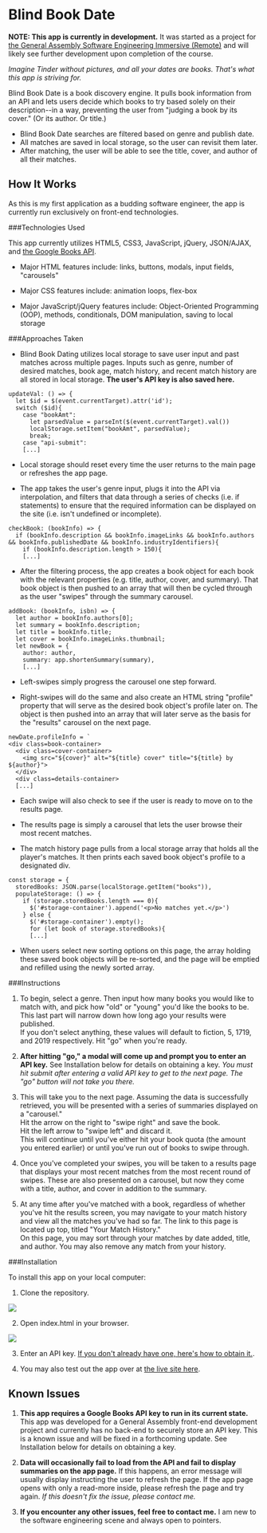 # Blind Book Date

**NOTE: This app is currently in development.** It was started as a project for [the General Assembly Software Engineering Immersive (Remote)](https://generalassemb.ly/education/software-engineering-immersive/new-york-city) and will likely see further development upon completion of the course.

*Imagine Tinder without pictures, and all your dates are books. That's what this app is striving for.*

Blind Book Date is a book discovery engine. It pulls book information from an API and lets users decide which books to try based solely on their description--in a way, preventing the user from "judging a book by its cover." (Or its author. Or title.)

* Blind Book Date searches are filtered based on genre and publish date.
* All matches are saved in local storage, so the user can revisit them later.
* After matching, the user will be able to see the title, cover, and author of all their matches.

## How It Works

As this is my first application as a budding software engineer, the app is currently run exclusively on front-end technologies.

###Technologies Used

This app currently utilizes HTML5, CSS3, JavaScript, jQuery, JSON/AJAX, and [the Google Books API](https://developers.google.com/books/).

* Major HTML features include: links, buttons, modals, input fields, "carousels"

* Major CSS features include: animation loops, flex-box

* Major JavaScript/jQuery features include: Object-Oriented Programming (OOP), methods, conditionals, DOM manipulation, saving to local storage

###Approaches Taken

* Blind Book Dating utilizes local storage to save user input and past matches across multiple pages. Inputs such as genre, number of desired matches, book age, match history, and recent match history are all stored in local storage. **The user's API key is also saved here.**

```
updateVal: () => {
  let $id = $(event.currentTarget).attr('id');
  switch ($id){
    case "bookAmt":
      let parsedValue = parseInt($(event.currentTarget).val())
      localStorage.setItem("bookAmt", parsedValue);
      break;
    case "api-submit":
    [...]
```

* Local storage should reset every time the user returns to the main page or refreshes the app page.

* The app takes the user's genre input, plugs it into the API via interpolation, and filters that data through a series of checks (i.e. if statements) to ensure that the required information can be displayed on the site (i.e. isn't undefined or incomplete).

```
checkBook: (bookInfo) => {
  if (bookInfo.description && bookInfo.imageLinks && bookInfo.authors && bookInfo.publishedDate && bookInfo.industryIdentifiers){
    if (bookInfo.description.length > 150){
    [...]
```

* After the filtering process, the app creates a book object for each book with the relevant properties (e.g. title, author, cover, and summary). That book object is then pushed to an array that will then be cycled through as the user "swipes" through the summary carousel.

```
addBook: (bookInfo, isbn) => {
  let author = bookInfo.authors[0];
  let summary = bookInfo.description;
  let title = bookInfo.title;
  let cover = bookInfo.imageLinks.thumbnail;
  let newBook = {
    author: author,
    summary: app.shortenSummary(summary),
    [...]
```

* Left-swipes simply progress the carousel one step forward.

* Right-swipes will do the same and also create an HTML string "profile" property that will serve as the desired book object's profile later on. The object is then pushed into an array that will later serve as the basis for the "results" carousel on the next page.

```
newDate.profileInfo = `
<div class=book-container>
  <div class=cover-container>
    <img src="${cover}" alt="${title} cover" title="${title} by ${author}">
  </div>
  <div class=details-container>
  [...]
```

* Each swipe will also check to see if the user is ready to move on to the results page.

* The results page is simply a carousel that lets the user browse their most recent matches.

* The match history page pulls from a local storage array that holds all the player's matches. It then prints each saved book object's profile to a designated div.

```
const storage = {
  storedBooks: JSON.parse(localStorage.getItem("books")),
  populateStorage: () => {
    if (storage.storedBooks.length === 0){
      $('#storage-container').append('<p>No matches yet.</p>')
    } else {
      $('#storage-container').empty();
      for (let book of storage.storedBooks){
      [...]
```

* When users select new sorting options on this page, the array holding these saved book objects will be re-sorted, and the page will be emptied and refilled using the newly sorted array.

###Instructions

1. To begin, select a genre. Then input how many books you would like to match with, and pick how "old" or "young" you'd like the books to be. This last part will narrow down how long ago your results were published.<br>If you don't select anything, these values will default to fiction, 5, 1719, and 2019 respectively. Hit "go" when you're ready.

2. **After hitting "go," a modal will come up and prompt you to enter an API key.** See Installation below for details on obtaining a key. *You must hit submit after entering a valid API key to get to the next page. The "go" button will not take you there.*

3. This will take you to the next page. Assuming the data is successfully retrieved, you will be presented with a series of summaries displayed on a "carousel."<br> Hit the arrow on the right to "swipe right" and save the book. <br> Hit the left arrow to "swipe left" and discard it. <br> This will continue until you've either hit your book quota (the amount you entered earlier) or until you've run out of books to swipe through.

4. Once you've completed your swipes, you will be taken to a results page that displays your most recent matches from the most recent round of swipes. These are also presented on a carousel, but now they come with a title, author, and cover in addition to the summary.

5. At any time after you've matched with a book, regardless of whether you've hit the results screen, you may navigate to your match history and view all the matches you've had so far. The link to this page is located up top, titled "Your Match History." <br> On this page, you may sort through your matches by date added, title, and author. You may also remove any match from your history.

###Installation

To install this app on your local computer:

1. Clone the repository.

<img src="https://i.imgur.com/zyyI0vd.png">

2. Open index.html in your browser.

<img src="https://i.imgur.com/bXqjE8p.png">

3. Enter an API key. [If you don't already have one, here's how to obtain it.](https://developers.google.com/books/docs/v1/getting_started).

4. You may also test out the app over at [the live site here](https://alyssamonera.github.io/blind_book_date).


## Known Issues

1. **This app requires a Google Books API key to run in its current state.** This app was developed for a General Assembly front-end development project and currently has no back-end to securely store an API key. This is a known issue and will be fixed in a forthcoming update. See Installation below for details on obtaining a key.

2. **Data will occasionally fail to load from the API and fail to display summaries on the app page.** If this happens, an error message will usually display instructing the user to refresh the page. If the app page opens with only a read-more inside, please refresh the page and try again. *If this doesn't fix the issue, please contact me.*

3. **If you encounter any other issues, feel free to contact me.** I am new to the software engineering scene and always open to pointers.
